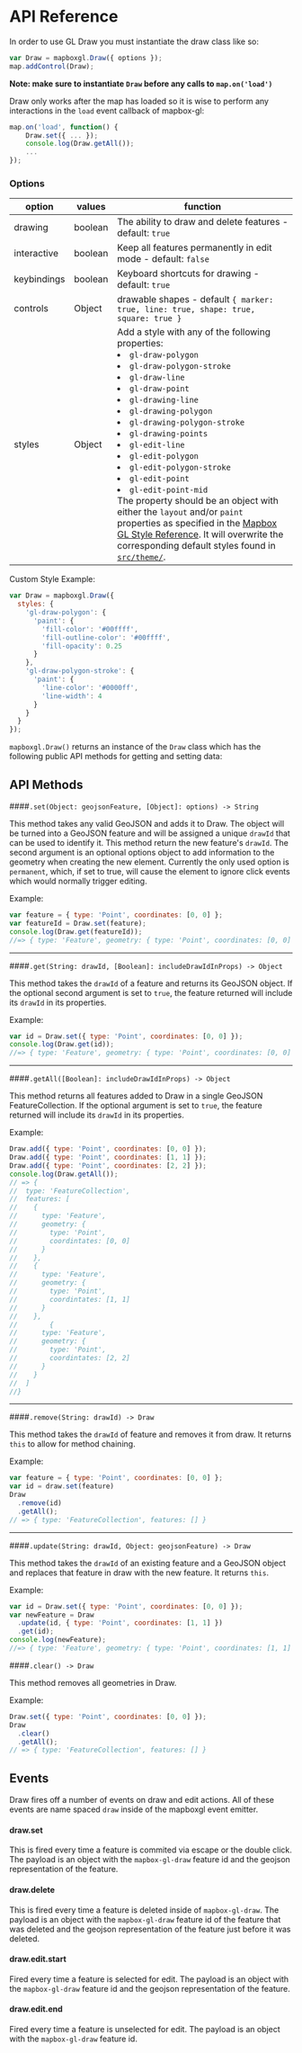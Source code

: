 # API Reference

In order to use GL Draw you must instantiate the draw class like so:

```js
var Draw = mapboxgl.Draw({ options });
map.addControl(Draw);
```

**Note: make sure to instantiate `Draw` before any calls to `map.on('load')`**

Draw only works after the map has loaded so it is wise to perform any interactions in the `load` event callback of mapbox-gl:

```js
map.on('load', function() {
    Draw.set({ ... });
    console.log(Draw.getAll());
    ...
});
```

### Options

option | values | function
--- | --- | ---
drawing | boolean | The ability to draw and delete features - default: `true`
interactive | boolean | Keep all features permanently in edit mode - default: `false`
keybindings | boolean | Keyboard shortcuts for drawing - default: `true`
controls | Object | drawable shapes - default `{ marker: true, line: true, shape: true, square: true }`
styles | Object | Add a style with any of the following properties: <li>`gl-draw-polygon`</li><li>`gl-draw-polygon-stroke`</li><li> `gl-draw-line`</li><li> `gl-draw-point`</li><li> `gl-drawing-line`</li><li> `gl-drawing-polygon`</li><li> `gl-drawing-polygon-stroke`</li><li> `gl-drawing-points`</li><li> `gl-edit-line`</li><li> `gl-edit-polygon`</li><li> `gl-edit-polygon-stroke`</li><li> `gl-edit-point`</li><li> `gl-edit-point-mid`</li>The property should be an object with either the `layout` and/or `paint` properties as specified in the [Mapbox GL Style Reference](https://www.mapbox.com/mapbox-gl-style-spec/). It will overwrite the corresponding default  styles found in [`src/theme/`](https://github.com/mapbox/mapbox-gl-draw/tree/master/src/theme).

Custom Style Example:

```js
var Draw = mapboxgl.Draw({
  styles: {
    'gl-draw-polygon': {
      'paint': {
        'fill-color': '#00ffff',
        'fill-outline-color': '#00ffff',
        'fill-opacity': 0.25
      }
    },
    'gl-draw-polygon-stroke': {
      'paint': {
        'line-color': '#0000ff',
        'line-width': 4
      }
    }
  }
});
```


`mapboxgl.Draw()` returns an instance of the `Draw` class which has the following public API methods for getting and setting data:

## API Methods

####`.set(Object: geojsonFeature, [Object]: options) -> String`

This method takes any valid GeoJSON and adds it to Draw. The object will be turned into a GeoJSON feature and will be assigned a unique `drawId` that can be used to identify it. This method return the new feature's `drawId`. The second argument is an optional options object to add information to the geometry when creating the new element. Currently the only used option is `permanent`, which, if set to true, will cause the element to ignore click events which would normally trigger editing.

Example:

```js
var feature = { type: 'Point', coordinates: [0, 0] };
var featureId = Draw.set(feature);
console.log(Draw.get(featureId));
//=> { type: 'Feature', geometry: { type: 'Point', coordinates: [0, 0] }
```

---
####`.get(String: drawId, [Boolean]: includeDrawIdInProps) -> Object`

This method takes the `drawId` of a feature and returns its GeoJSON object. If the optional second argument is set to `true`, the feature returned will include its `drawId` in its properties.

Example:

```js
var id = Draw.set({ type: 'Point', coordinates: [0, 0] });
console.log(Draw.get(id));
//=> { type: 'Feature', geometry: { type: 'Point', coordinates: [0, 0] } }
```

---
####`.getAll([Boolean]: includeDrawIdInProps) -> Object`

This method returns all features added to Draw in a single GeoJSON FeatureCollection. If the optional argument is set to `true`, the feature returned will include its `drawId` in its properties.


Example:

```js
Draw.add({ type: 'Point', coordinates: [0, 0] });
Draw.add({ type: 'Point', coordinates: [1, 1] });
Draw.add({ type: 'Point', coordinates: [2, 2] });
console.log(Draw.getAll());
// => {
//  type: 'FeatureCollection',
//  features: [
//    {
//      type: 'Feature',
//      geometry: {
//        type: 'Point',
//        coordintates: [0, 0]
//      }
//    },
//    {
//      type: 'Feature',
//      geometry: {
//        type: 'Point',
//        coordintates: [1, 1]
//      }
//    },
//        {
//      type: 'Feature',
//      geometry: {
//        type: 'Point',
//        coordintates: [2, 2]
//      }
//    }
//  ]
//}
```
---

####`.remove(String: drawId) -> Draw`

This method takes the `drawId` of feature and removes it from draw. It returns `this` to allow for method chaining.

Example:

```js
var feature = { type: 'Point', coordinates: [0, 0] };
var id = draw.set(feature)
Draw
  .remove(id)
  .getAll();
// => { type: 'FeatureCollection', features: [] }
```

---

####`.update(String: drawId, Object: geojsonFeature) -> Draw`

This method takes the `drawId` of an existing feature and a GeoJSON object and replaces that feature in draw with the new feature. It returns `this`.

Example:

```js
var id = Draw.set({ type: 'Point', coordinates: [0, 0] });
var newFeature = Draw
  .update(id, { type: 'Point', coordinates: [1, 1] })
  .get(id);
console.log(newFeature);
//=> { type: 'Feature', geometry: { type: 'Point', coordinates: [1, 1] } }
```


####`.clear() -> Draw`

This method removes all geometries in Draw.

Example:

```js
Draw.set({ type: 'Point', coordinates: [0, 0] });
Draw
  .clear()
  .getAll();
// => { type: 'FeatureCollection', features: [] }
```

## Events

Draw fires off a number of events on draw and edit actions. All of these events are name spaced `draw` inside of the mapboxgl event emitter.

#### draw.set

This is fired every time a feature is commited via escape or the double click. The payload is an object with the `mapbox-gl-draw` feature id and the geojson representation of the feature.

#### draw.delete

This is fired every time a feature is deleted inside of `mapbox-gl-draw`. The payload is an object with the `mapbox-gl-draw` feature id of the feature that was deleted and the geojson representation of the feature just before it was deleted.

#### draw.edit.start

Fired every time a feature is selected for edit. The payload is an object with the `mapbox-gl-draw` feature id and the geojson representation of the feature.

#### draw.edit.end

Fired every time a feature is unselected for edit. The payload is an object with the `mapbox-gl-draw` feature id.
